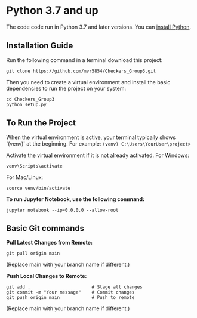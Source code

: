 # Python 3.7 and up
The code code run in Python 3.7 and later versions. You can [install Python](https://www.python.org/downloads).

## Installation Guide
Run the following command in a terminal download this project:
```
git clone https://github.com/mvr5854/Checkers_Group3.git
```

Then you need to create a virtual environment and install the basic dependencies to run the project on your system:

```
cd Checkers_Group3
python setup.py
```

## To Run the Project
When the virtual environment is active, your terminal typically shows '(venv)' at the beginning.
For example: `(venv) C:\Users\YourUser\project>`

Activate the virtual environment if it is not already activated.
For Windows: 
```
venv\Scripts\activate
```
For Mac/Linux:
```
source venv/bin/activate
```

**To run Jupyter Notebook, use the following command:**
```
jupyter notebook --ip=0.0.0.0 --allow-root
```

## Basic Git commands
**Pull Latest Changes from Remote:**

```
git pull origin main
```
(Replace main with your branch name if different.)

**Push Local Changes to Remote:**

```
git add .                       # Stage all changes
git commit -m "Your message"    # Commit changes
git push origin main            # Push to remote
```
(Replace main with your branch name if different.)

